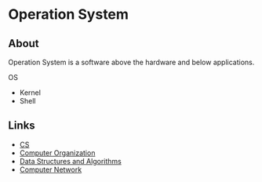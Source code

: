 # Operation System


## About

Operation System is a software above the hardware and  below applications.

OS 

- Kernel
- Shell


## Links
- [CS](/docs/CS/CS.md)
- [Computer Organization](/docs/CS/CO/CO.md)
- [Data Structures and Algorithms](/docs/CS/Algorithms/Algorithms.md)
- [Computer Network](/docs/CS/CN/CN.md)